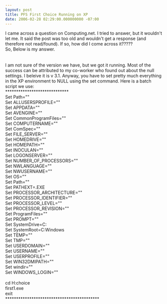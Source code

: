 ```yaml
---
layout: post
title: PFS First Choice Running on XP
date: 2006-02-28 02:29:00.000000000 -07:00
---
```

I came across a question on Computing.net. I tried to answer, but it wouldn't let me. It said the post was too old and wouldn't get a response (and therefore not read/found). If so, how did I come across it?????<br />So, Below is my answer.<br /><br /><br />I am not sure of the version we have, but we got it running.  Most of the success can be attributed to my co-worker who found out about the null settings.   I beleive it is v 3.1. Anyway, you have to set pretty much everything in the XP environment to NULL using the set command. Here is a batch script we use:<br />*****************************<br />Set Path=""<br />Set ALLUSERSPROFILE=""<br />Set APPDATA=""<br />Set AVENGINE=""<br />Set CommonProgramFiles=""<br />Set COMPUTERNAME=""<br />Set ComSpec=""<br />Set FILE_SERVER=""<br />Set HOMEDRIVE=""<br />Set HOMEPATH=""<br />Set INOCULAN=""<br />Set LOGONSERVER=""<br />Set NUMBER_OF_PROCESSORS=""<br />Set NWLANGUAGE=""<br />Set NWUSERNAME=""<br />Set OS=""<br />Set Path=""<br />Set PATHEXT=.EXE<br />Set PROCESSOR_ARCHITECTURE=""<br />Set PROCESSOR_IDENTIFIER=""<br />Set PROCESSOR_LEVEL=""<br />Set PROCESSOR_REVISION=""<br />Set ProgramFiles=""<br />Set PROMPT=""<br />Set SystemDrive=C:<br />Set SystemRoot=C:Windows<br />Set TEMP=""<br />Set TMP=""<br />Set USERDOMAIN=""<br />Set USERNAME=""<br />Set USERPROFILE=""<br />Set WIN32DMIPATH=""<br />Set windir=""<br />Set WINDOWS_LOGIN=""<br /><br />cd H:choice<br />first1.exe<br />exit<br />*******************************************
